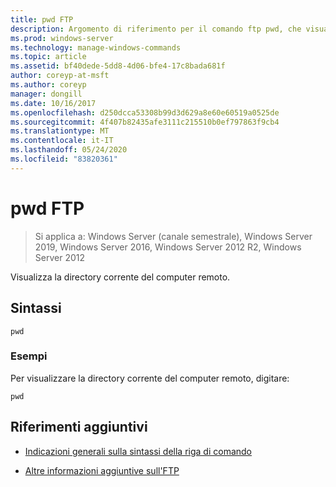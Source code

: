 ```yaml
---
title: pwd FTP
description: Argomento di riferimento per il comando ftp pwd, che visualizza la directory corrente del computer remoto.
ms.prod: windows-server
ms.technology: manage-windows-commands
ms.topic: article
ms.assetid: bf40dede-5dd8-4d06-bfe4-17c8bada681f
author: coreyp-at-msft
ms.author: coreyp
manager: dongill
ms.date: 10/16/2017
ms.openlocfilehash: d250dcca53308b99d3d629a8e60e60519a0525de
ms.sourcegitcommit: 4f407b82435afe3111c215510b0ef797863f9cb4
ms.translationtype: MT
ms.contentlocale: it-IT
ms.lasthandoff: 05/24/2020
ms.locfileid: "83820361"
---
```

# <a name="ftp-pwd"></a>pwd FTP

> Si applica a: Windows Server (canale semestrale), Windows Server 2019, Windows Server 2016, Windows Server 2012 R2, Windows Server 2012

Visualizza la directory corrente del computer remoto.

## <a name="syntax"></a>Sintassi

```
pwd
```

### <a name="examples"></a>Esempi

Per visualizzare la directory corrente del computer remoto, digitare:

```
pwd
```

## <a name="additional-references"></a>Riferimenti aggiuntivi

- [Indicazioni generali sulla sintassi della riga di comando](command-line-syntax-key.md)

- [Altre informazioni aggiuntive sull'FTP](https://docs.microsoft.com/previous-versions/orphan-topics/ws.10/cc756013(v=ws.10))
